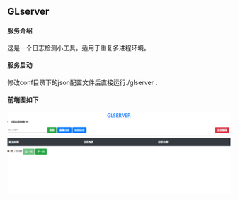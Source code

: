 ## GLserver

#### 服务介绍

这是一个日志检测小工具。适用于重复多进程环境。

#### 服务启动

修改conf目录下的json配置文件后直接运行./glserver .

#### 前端图如下

![](pic/logsys.png)
